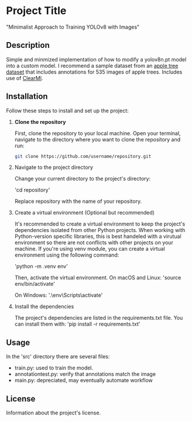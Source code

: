 # Project Title

"Minimalist Approach to Training YOLOv8 with Images"

## Description

Simple and minmized implementation of how to modify a yolov8n.pt model into a custom model. 
I recommend a sample dataset from an [apple tree dataset](https://github.com/RoyVoetman/generated-apple-trees-fine-tuning) that includes annotations for 535 images of apple trees. Includes use of [ClearMl](https://clear.ml/docs/latest/docs/getting_started/mlops/mlops_first_steps/?utm_campaign=Signup%20Onboarding&utm_medium=email&_hsmi=234908432&_hsenc=p2ANqtz-9su_0Lu03rS1PJgSus3HmJKQoVU1VMAzfp3BM7Vje904BzFpog3MILNiHCETGbXXyTluuHVLQ374r5hbBjb8loARXwmA&utm_content=234908432&utm_source=hs_automation). 

## Installation

Follow these steps to install and set up the project:

1. **Clone the repository**

   First, clone the repository to your local machine. Open your terminal, navigate to the directory where you want to clone the repository and run:

   ```bash
   git clone https://github.com/username/repository.git

2. Navigate to the project directory

    Change your current directory to the project's directory:

    'cd repository'

    Replace repository with the name of your repository.

3. Create a virtual environment (Optional but recommended)

    It's recommended to create a virtual environment to keep the project's dependencies isolated from other Python projects. When working with Python-version specific libraries, this is best handeled with a virutual environment so there are not conflicts with other projects on your machine. If you're using venv module, you can create a virtual environment using the following command:

    'python -m .venv env'

    Then, activate the virtual environment. On macOS and Linux:
    'source env/bin/activate'

    On Windows:
    '.\env\Scripts\activate'

4. Install the dependencies

    The project's dependencies are listed in the requirements.txt file. You can install them with:
    'pip install -r requirements.txt' 

## Usage

In the 'src' directory there are several files:
* train.py: used to train the model.
* annotationtest.py: verify that annotations match the image
* main.py: depreciated, may eventually automate workflow

## License

Information about the project's license.